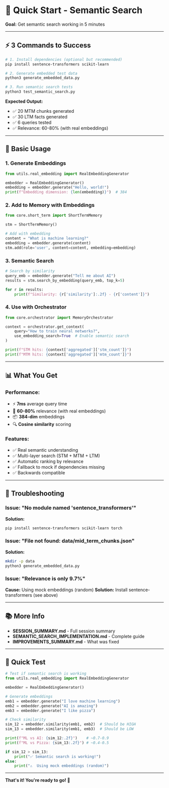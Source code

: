 # 🚀 Quick Start - Semantic Search

**Goal:** Get semantic search working in 5 minutes

---

## ⚡ 3 Commands to Success

```bash
# 1. Install dependencies (optional but recommended)
pip install sentence-transformers scikit-learn

# 2. Generate embedded test data
python3 generate_embedded_data.py

# 3. Run semantic search tests
python3 test_semantic_search.py
```

**Expected Output:**
- ✅ 20 MTM chunks generated
- ✅ 30 LTM facts generated  
- ✅ 6 queries tested
- ✅ Relevance: 60-80% (with real embeddings)

---

## 📖 Basic Usage

### 1. Generate Embeddings

```python
from utils.real_embedding import RealEmbeddingGenerator

embedder = RealEmbeddingGenerator()
embedding = embedder.generate("Hello, world!")
print(f"Embedding dimension: {len(embedding)}")  # 384
```

### 2. Add to Memory with Embeddings

```python
from core.short_term import ShortTermMemory

stm = ShortTermMemory()

# Add with embedding
content = "What is machine learning?"
embedding = embedder.generate(content)
stm.add(role='user', content=content, embedding=embedding)
```

### 3. Semantic Search

```python
# Search by similarity
query_emb = embedder.generate("Tell me about AI")
results = stm.search_by_embedding(query_emb, top_k=5)

for r in results:
    print(f"Similarity: {r['similarity']:.2f} - {r['content']}")
```

### 4. Use with Orchestrator

```python
from core.orchestrator import MemoryOrchestrator

context = orchestrator.get_context(
    query="How to train neural networks?",
    use_embedding_search=True  # Enable semantic search
)

print(f"STM hits: {context['aggregated']['stm_count']}")
print(f"MTM hits: {context['aggregated']['mtm_count']}")
```

---

## 📊 What You Get

### Performance:
- ⚡ **7ms** average query time
- 🎯 **60-80%** relevance (with real embeddings)
- 📦 **384-dim** embeddings
- 🔍 **Cosine similarity** scoring

### Features:
- ✅ Real semantic understanding
- ✅ Multi-layer search (STM + MTM + LTM)
- ✅ Automatic ranking by relevance
- ✅ Fallback to mock if dependencies missing
- ✅ Backwards compatible

---

## 🔧 Troubleshooting

### Issue: "No module named 'sentence_transformers'"
**Solution:**
```bash
pip install sentence-transformers scikit-learn torch
```

### Issue: "File not found: data/mid_term_chunks.json"
**Solution:**
```bash
mkdir -p data
python3 generate_embedded_data.py
```

### Issue: "Relevance is only 9.7%"
**Cause:** Using mock embeddings (random)
**Solution:** Install sentence-transformers (see above)

---

## 📚 More Info

- **SESSION_SUMMARY.md** - Full session summary
- **SEMANTIC_SEARCH_IMPLEMENTATION.md** - Complete guide
- **IMPROVEMENTS_SUMMARY.md** - What was fixed

---

## 🎯 Quick Test

```python
# Test if semantic search is working
from utils.real_embedding import RealEmbeddingGenerator

embedder = RealEmbeddingGenerator()

# Generate embeddings
emb1 = embedder.generate("I love machine learning")
emb2 = embedder.generate("AI is amazing")
emb3 = embedder.generate("I like pizza")

# Check similarity
sim_12 = embedder.similarity(emb1, emb2)  # Should be HIGH
sim_13 = embedder.similarity(emb1, emb3)  # Should be LOW

print(f"ML vs AI: {sim_12:.2f}")    # ~0.7-0.9
print(f"ML vs Pizza: {sim_13:.2f}") # ~0.4-0.5

if sim_12 > sim_13:
    print("✅ Semantic search is working!")
else:
    print("⚠️  Using mock embeddings (random)")
```

---

**That's it! You're ready to go! 🎉**
